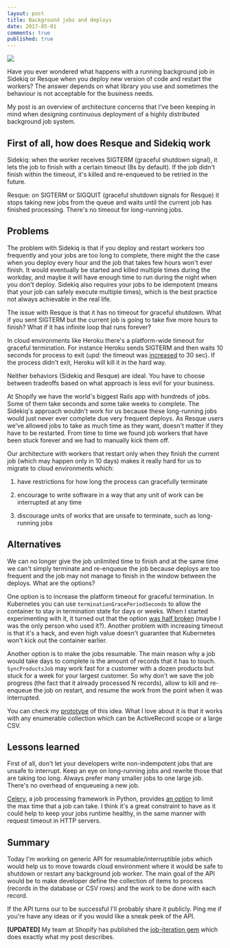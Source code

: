 ```yaml
---
layout: post
title: Background jobs and deploys
date: 2017-05-01
comments: true
published: true
---
```


<img src="{{ site.url }}/assets/post-images/resque.png" style="display: block;margin-left: auto;margin-right: auto;" />

Have you ever wondered what happens with a running background job in Sidekiq or Resque when you deploy new version of code and restart the workers? The answer depends on what library you use and sometimes the behaviour is not acceptable for the business needs.

My post is an overview of architecture concerns that I've been keeping in mind when designing continuous deployment of a highly distributed background job system.

## First of all, how does Resque and Sidekiq work

Sidekiq: when the worker receives SIGTERM (graceful shutdown signal), it lets the job to finish with a certain timeout (8s by default). If the job didn't finish within the timeout, it's killed and re-enqueued to be retried in the future.

Resque: on SIGTERM or SIGQUIT (graceful shutdown signals for Resque) it stops taking new jobs from the queue and waits until the current job has finished processing. There's no timeout for long-running jobs.

## Problems

The problem with Sidekiq is that if you deploy and restart workers too frequently and your jobs are too long to complete, there might the the case when you deploy every hour and the job that takes few hours won't ever finish. It would eventually be started and killed multiple times during the workday, and maybe it will have enough time to run during the night when you don't deploy. Sidekiq also requires your jobs to be idempotent (means that your job can safely execute multiple times), which is the best practice not always achievable in the real life.

The issue with Resque is that it has no timeout for graceful shutdown. What if you sent SIGTERM but the current job is going to take five more hours to finish? What if it has infinite loop that runs forever?

In cloud environments like Heroku there's a platform-wide timeout for graceful termination. For instance Heroku sends SIGTERM and then waits 10 seconds for process to exit (*upd:* the timeout was [increased](https://devcenter.heroku.com/articles/limits#exit-timeout) to 30 sec). If the process didn't exit, Heroku will kill it in the hard way.

Neither behaviors (Sidekiq and Resque) are ideal. You have to choose between tradeoffs based on what approach is less evil for your business.

At Shopify we have the world's biggest Rails app with hundreds of jobs. Some of them take seconds and some take weeks to complete. The Sidekiq's approach wouldn't work for us because these long-running jobs would just never ever complete due very frequent deploys. As Resque users we've allowed jobs to take as much time as they want, doesn't matter if they have to be restarted. From time to time we found job workers that have been stuck forever and we had to manually kick them off.

Our architecture with workers that restart only when they finish the current job (which may happen only in 10 days) makes it really hard for us to migrate to cloud environments which:

1) have restrictions for how long the process can gracefully terminate

2) encourage to write software in a way that any unit of work can be interrupted at any time

3) discourage units of works that are unsafe to terminate, such as long-running jobs

## Alternatives

We can no longer give the job unlimited time to finish and at the same time we can't simply terminate and re-enqueue the job because deploys are too frequent and the job may not manage to finish in the window between the deploys. What are the options?

One option is to increase the platform timeout for graceful termination. In Kubernetes you can use `terminationGracePeriodSeconds` to allow the container to stay in termination state for days or weeks. When I started experimenting with it, it turned out that the option [was half broken](https://github.com/kubernetes/kubernetes/issues/44956) (maybe I was the only person who used it?). Another problem with increasing timeout is that it's a hack, and even high value doesn't guarantee that Kubernetes won't kick out the container earlier.

Another option is to make the jobs resumable. The main reason why a job would take days to complete is the amount of records that it has to touch. `SyncProductsJob` may work fast for a customer with a dozen products but stuck for a week for your largest customer. So why don't we save the job progress (the fact that it already processed N records), allow to kill and re-enqueue the job on restart, and resume the work from the point when it was interrupted.

You can check my [prototype](https://gist.github.com/kirs/3a1bf876c9f15ecdba22274aaf490b73) of this idea. What I love about it is that it works with any enumerable collection which can be ActiveRecord scope or a large CSV.

## Lessons learned

First of all, don't let your developers write non-indempotent jobs that are unsafe to interrupt.
Keep an eye on long-running jobs and rewrite those that are taking too long. Always prefer many smaller jobs to one large job. There's no overhead of enqueueing a new job.

[Celery](http://docs.celeryproject.org/), a job processing framework in Python, provides [an option](http://docs.celeryproject.org/en/latest/userguide/workers.html#time-limits) to limit the max time that a job can take.
I think it's a great constraint to have as it could help to keep your jobs runtime healthy, in the same manner with request timeout in HTTP servers.

## Summary

Today I'm working on generic API for resumable/interruptible jobs which would help us to move towards cloud environment where it would be safe to shutdown or restart any background job worker. The main goal of the API would be to make developer define the collection of items to process (records in the database or CSV rows) and the work to be done with each record.

If the API turns our to be successful I'll probably share it publicly. Ping me if you're have any ideas or if you would like a sneak peek of the API.

<div class="upd">
  <strong>[UPDATED]</strong> My team at Shopify has published the <a href="https://github.com/Shopify/job-iteration" target="_blank">job-iteration gem</a> which does exactly what my post describes.
</div>
